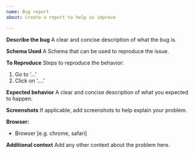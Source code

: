 ```yaml
---
name: Bug report
about: Create a report to help us improve

---
```


**Describe the bug**
A clear and concise description of what the bug is.

**Schema Used**
A Schema that can be used to reproduce the issue.

**To Reproduce**
Steps to reproduce the behavior:
1. Go to '...'
2. Click on '....'

**Expected behavior**
A clear and concise description of what you expected to happen.

**Screenshots**
If applicable, add screenshots to help explain your problem.

**Browser:**
 - Browser [e.g. chrome, safari]

**Additional context**
Add any other context about the problem here.

